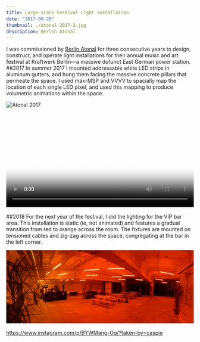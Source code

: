 ```yaml
---
title: Large-scale Festival Light Installation
date: "2017-08-20"
thumbnail: ./atonal-2017-3.jpg
description: Berlin Atonal
---
```


I was commissioned by [Berlin Atonal](http://berlin-atonal.com) for three consecutive years to design, construct, and operate light installations for their annual music and art festival at Kraftwerk Berlin—a massive dufunct East German power station.
##2017
In summer 2017 I mounted addressable white LED strips in aluminum gutters, and hung them facing the massive concrete pillars that permeate the space. I used max-MSP and VVVV to spacially map the location of each single LED pixel, and used this mapping to produce volumetric animations within the space.

<div class="kg-embed-card">

![Atonal 2017](./atonal-2017.gif)

</div>

<!-- <div class="kg-card kg-image-card kg-width-wide">

<img src='atonal-2017-2.jpg'></img>

</div>

<div class="kg-card kg-image-card kg-width-wide">

<img src='atonal-2017-3.jpg'></img>

</div> -->

<!-- <figure class="kg-card kg-gallery-card">
    <div class="kg-gallery-container">
        <div class="kg-gallery-row">
            <div class="kg-gallery-image">
                <video width="100%" height="100%" autoplay muted loop>
                    <source src="atonal-2017-1.mp4" type="video/mp4"/>
                    Your browser does not support the video tag :(
                </video>
            </div>
             <div class="kg-image">
                <img src="https://caspar.cc/atonal-2017-3.jpg">
            </div>
        </div>
        <div class="kg-gallery-row">
          <div class="kg-gallery-image">
                <img src="https://caspar.cc/atonal-2017-1.jpg">
            </div>
            <div class="kg-gallery-image">
                <img src="https://caspar.cc/atonal-2017-2.jpg">
            </div>
        </div>
    </div>
</figure> -->

<!-- <figure class="kg-image-card kg-gallery-card kg-width-wide">
    <div class="kg-gallery-container">
        <div class="kg-gallery-row">
             <div class="kg-gallery-image">
                <img src="https://caspar.cc/atonal-2017-1.jpg">
            </div>
            <div class="kg-gallery-image">
                <img src="https://caspar.cc/atonal-2017-2.jpg">
            </div>
        </div>
    </div>
</figure>

<br/> -->

<!-- <div class="kg-image-card kg-width-wide">

![](./atonal-2017-1.jpg)

</div>
<div class="kg-image-card kg-width-wide">

![](./atonal-2017-2.jpg)

</div> -->
<div class="kg-image-card">
 <video width="100%" autoplay loop poster="atonal-2017-3.jpg">
    <source src="atonal-2017-1.mp4" type="video/mp4"/>
    Your browser does not support the video tag :(
 </video>
</div>

<!-- </div>
<div class="kg-image-card kg-width-wide">

![](./atonal-2017-3.jpg)

</div> -->

##2018
For the next year of the festival, I did the lighting for the VIP bar area. This installation is static (ie, not animated) and features a gradual transition from red to orange across the room. The fixtures are mounted on tensioned cables and zig-zag across the space, congregating at the bar in the left corner.

<div class="kg-card kg-image-card kg-width-full">

![Atonal 2018](./atonal-2018-1.jpg)

</div>

https://www.instagram.com/p/BYWMang-Oq/?taken-by=caspie
